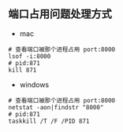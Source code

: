 ## 端口占用问题处理方式
- mac
```shell script
# 查看端口被那个进程占用 port:8000
lsof -i:8000  
# pid:871
kill 871 
```

- windows
```shell script
# 查看端口被那个进程占用 port:8000
netstat -aon|findstr "8000"
# pid:871
taskkill /T /F /PID 871 
```

